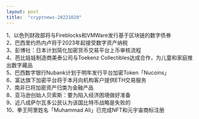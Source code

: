 ```yaml
---
layout: post
title:  "cryptnews-20221020"
---
```

1、以色列财政部将与Fireblocks和VMWare发行基于区块链的数字债券  
2、巴西里约热内卢将于2023年起接受数字资产纳税  
3、彭博社：日本计划简化加密货币交易平台上币审核流程  
4、芭比娃娃制造商美泰公司与Toekenz Collectibles达成合作，为儿童和家庭推出数字藏品  
5、巴西数字银行Nubank计划于明年发行平台加密Token「Nucoins」  
6、富达旗下加密平台将于本月向机构客户提供ETH交易服务  
7、南非已将加密资产归类为金融产品  
8、亚马逊创始人贝索斯：要为陷入经济困境做好准备  
9、近八成萨尔瓦多公民认为该国比特币战略是失败的  
10、拳王阿里姓名「Muhammad Ali」已完成NFT和元宇宙商标注册  
